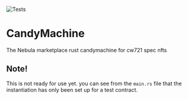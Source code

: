 ![Tests](https://github.com/Nebula-Marketplace/CandyMachine/actions/workflows/rust.yml/badge.svg)

# CandyMachine
The Nebula marketplace rust candymachine for cw721 spec nfts

## Note!
This is not ready for use yet. you can see from the `main.rs` file that the instantiation has only been set up for a test contract.